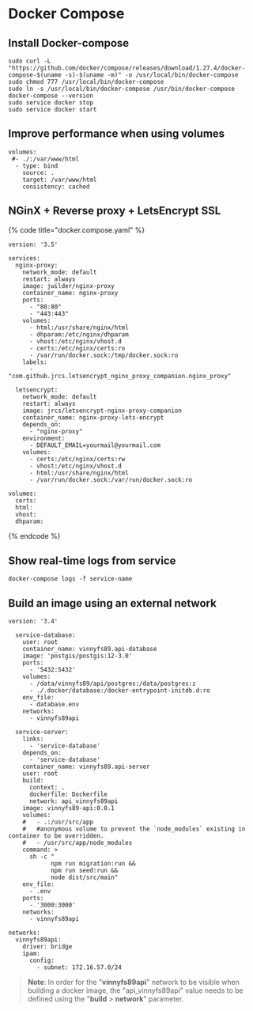 # Docker Compose

## Install Docker-compose

```text
sudo curl -L "https://github.com/docker/compose/releases/download/1.27.4/docker-compose-$(uname -s)-$(uname -m)" -o /usr/local/bin/docker-compose
sudo chmod 777 /usr/local/bin/docker-compose
sudo ln -s /usr/local/bin/docker-compose /usr/bin/docker-compose
docker-compose --version
sudo service docker stop
sudo service docker start
```

## Improve performance when using volumes

```text
volumes:
 #- ./:/var/www/html
  - type: bind
    source: .
    target: /var/www/html
    consistency: cached
```

## NGinX + Reverse proxy + LetsEncrypt SSL

{% code title="docker.compose.yaml" %}
```text
version: '3.5'

services:
  nginx-proxy:
    network_mode: default
    restart: always
    image: jwilder/nginx-proxy
    container_name: nginx-proxy
    ports:
      - "80:80"
      - "443:443"
    volumes:
      - html:/usr/share/nginx/html
      - dhparam:/etc/nginx/dhparam
      - vhost:/etc/nginx/vhost.d
      - certs:/etc/nginx/certs:ro
      - /var/run/docker.sock:/tmp/docker.sock:ro
    labels:
      - "com.github.jrcs.letsencrypt_nginx_proxy_companion.nginx_proxy"

  letsencrypt:
    network_mode: default
    restart: always
    image: jrcs/letsencrypt-nginx-proxy-companion
    container_name: nginx-proxy-lets-encrypt
    depends_on:
      - "nginx-proxy"
    environment:
      - DEFAULT_EMAIL=yourmail@yourmail.com
    volumes:
      - certs:/etc/nginx/certs:rw
      - vhost:/etc/nginx/vhost.d
      - html:/usr/share/nginx/html
      - /var/run/docker.sock:/var/run/docker.sock:ro

volumes:
  certs:
  html:
  vhost:
  dhparam:
```
{% endcode %}

## Show real-time logs from service

```text
docker-compose logs -f service-name
```

## Build an image using an external network

```text
version: '3.4'

  service-database:
    user: root
    container_name: vinnyfs89.api-database
    image: 'postgis/postgis:12-3.0'
    ports:
      - '5432:5432'
    volumes:
      - /data/vinnyfs89/api/postgres:/data/postgres:z
      - ./.docker/database:/docker-entrypoint-initdb.d:ro
    env_file:
      - database.env
    networks:
      - vinnyfs89api

  service-server:
    links:
      - 'service-database'
    depends_on:
      - 'service-database'
    container_name: vinnyfs89.api-server
    user: root
    build:
      context: .
      dockerfile: Dockerfile
      network: api_vinnyfs89api
    image: vinnyfs89-api:0.0.1
    volumes:
    #   - .:/usr/src/app
    #   #anonymous volume to prevent the `node_modules` existing in container to be overridden.
    #   - /usr/src/app/node_modules
    command: >
      sh -c "
            npm run migration:run && 
            npm run seed:run &&
            node dist/src/main"
    env_file:
      - .env
    ports:
      - '3000:3000'
    networks:
      - vinnyfs89api

networks:
  vinnyfs89api:
    driver: bridge
    ipam:
      config:
        - subnet: 172.16.57.0/24

```

> **Note**: In order for the "**vinnyfs89api**" network to be visible when building a docker image, the "api\_vinnyfs89api" value needs to be defined using the "**build** &gt; **network**" parameter.

